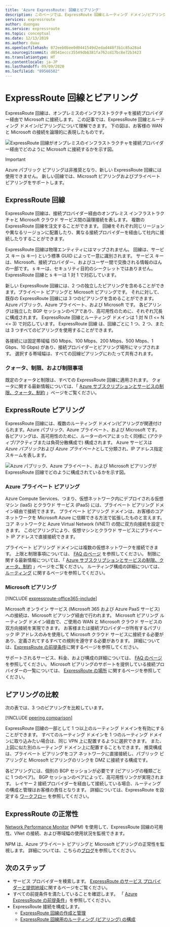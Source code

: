 ```yaml
---
title: 'Azure ExpressRoute: 回線とピアリング'
description: このページでは、ExpressRoute 回線とルーティング ドメイン/ピアリングの概要を示します。
services: expressroute
author: duongau
ms.service: expressroute
ms.topic: conceptual
ms.date: 12/13/2019
ms.author: duau
ms.openlocfilehash: 072eeb0bee0d0441549d2edad448f3b1c85a28a4
ms.sourcegitcommit: d0541eccc35549db6381fa762cd17bc8e72b3423
ms.translationtype: HT
ms.contentlocale: ja-JP
ms.lasthandoff: 09/09/2020
ms.locfileid: "89566502"
---
```

# <a name="expressroute-circuits-and-peering"></a>ExpressRoute 回線とピアリング

ExpressRoute 回線は、オンプレミスのインフラストラクチャを接続プロバイダー経由で Microsoft に接続します。 この記事では、ExpressRoute 回線とルーティング ドメイン/ピアリングについて理解できます。 下の図は、お客様の WAN と Microsoft の接続を論理的に表現したものです。

![ExpressRoute 回線がオンプレミスのインフラストラクチャを接続プロバイダー経由でどのように Microsoft に接続するかを示す図。](./media/expressroute-circuit-peerings/expressroute-basic.png)

> [!IMPORTANT]
> Azure パブリック ピアリングは非推奨となり、新しい ExpressRoute 回線には使用できません。 新しい回線では、Microsoft ピアリングおよびプライベート ピアリングをサポートします。  
>

## <a name="expressroute-circuits"></a><a name="circuits"></a>ExpressRoute 回線

ExpressRoute 回線は、接続プロバイダー経由のオンプレミス インフラストラクチャと Microsoft クラウド サービス間の論理接続を表します。 複数の ExpressRoute 回線を注文することができます。 回線をそれぞれ同じリージョンや異なるリージョンに配置したり、異なる接続プロバイダーを経由して社内に接続したりすることができます。

ExpressRoute 回線は物理エンティティにはマップされません。 回線は、サービス キー (s キー) という標準 GUID によって一意に識別されます。 サービス キーは、Microsoft、接続プロバイダー、およびユーザー間で交換される情報のほんの一部です。 s キーは、セキュリティ目的のシークレットではありません。 ExpressRoute 回線と s キーは 1 対 1 で対応しています。

新しい ExpressRoute 回線には、2 つの独立したピアリングを含めることができます。プライベート ピアリングと Microsoft ピアリングです。 それに対して、既存の ExpressRoute 回線には 3 つのピアリングを含めることができます。Azure パブリック、Azure プライベート、および Microsoft です。 各ピアリングは独立した BGP セッションのペアであり、高可用性のために、それぞれ冗長に構成されます。 ExpressRoute 回線とルーティング ドメインは 1 対 N (1 <= N <= 3) で対応しています。 ExpressRoute 回線 は、回線ごとに 1 つ、2 つ、または 3 つすべてのピアリングを使用することができます。

各接続には固定帯域幅 (50 Mbps、100 Mbps、200 Mbps、500 Mbps、1 Gbps、10 Gbps) があり、接続プロバイダーとピアリング場所にマップされます。 選択する帯域幅は、すべての回線ピアリングにわたって共有されます。

### <a name="quotas-limits-and-limitations"></a><a name="quotas"></a>クォータ、制限、および制限事項

既定のクォータと制限は、すべての ExpressRoute 回線に適用されます。 クォータに関する最新情報については、「 [Azure サブスクリプションとサービスの制限、クォータ、制約](../azure-resource-manager/management/azure-subscription-service-limits.md) 」ページをご覧ください。

## <a name="expressroute-peering"></a><a name="routingdomains"></a>ExpressRoute ピアリング

ExpressRoute 回線には、複数のルーティング ドメイン/ピアリングが関連付けられます。Azure パブリック、Azure プライベート、および Microsoft です。 各ピアリングは、高可用性のために、ルーターのペアにまったく同様に (アクティブ/アクティブまたは負荷分散構成で) 構成されます。 Azure サービスは *Azure パブリック*および *Azure プライベート*として分類され、IP アドレス指定スキームを表します。

![Azure パブリック、Azure プライベート、および Microsoft ピアリングが ExpressRoute 回線でどのように構成されているかを示す図。](./media/expressroute-circuit-peerings/expressroute-peerings.png)

### <a name="azure-private-peering"></a><a name="privatepeering"></a>Azure プライベート ピアリング

Azure Compute Services、つまり、仮想ネットワーク内にデプロイされる仮想マシン (IaaS) とクラウド サービス (PaaS) には、プライベート ピアリング ドメイン経由で接続できます。 プライベート ピアリング ドメインは、お客様のコア ネットワークを Microsoft Azure に信頼できる方法で拡張したものと言えます。 コア ネットワークと Azure Virtual Network (VNET) の間に双方向接続を設定できます。 このピアリングにより、仮想マシンとクラウド サービスにプライベート IP アドレスで直接接続できます。  

プライベート ピアリング ドメインには複数の仮想ネットワークを接続できます。 上限と制限事項については、 [FAQ のページ](expressroute-faqs.md) を参照してください。 制限に関する最新情報については、「 [Azure サブスクリプションとサービスの制限、クォータ、制約](../azure-resource-manager/management/azure-subscription-service-limits.md) 」ページをご覧ください。  ルーティング構成の詳細については、 [ルーティング](expressroute-routing.md) に関するページを参照してください。

### <a name="microsoft-peering"></a><a name="microsoftpeering"></a>Microsoft ピアリング

[!INCLUDE [expressroute-office365-include](../../includes/expressroute-office365-include.md)]

Microsoft オンライン サービス (Microsoft 365 および Azure PaaS サービス) への接続は、Microsoft ピアリング経由で行われます。 Microsoft ピアリング ルーティング ドメイン経由で、ご使用の WAN と Microsoft クラウド サービスの双方向接続を実現できます。 お客様または接続プロバイダーが所有するパブリック IP アドレスのみを使用して Microsoft クラウド サービスに接続する必要があり、定義されてするすべての規則を遵守する必要があります。 詳細については、[ExpressRoute の前提条件](expressroute-prerequisites.md)に関するページを参照してください。

サポートされるサービス、料金、および構成の詳細については、 [FAQ のページ](expressroute-faqs.md) を参照してください。 Microsoft ピアリングのサポートを提供している接続プロバイダーの一覧については、 [ExpressRoute の場所](expressroute-locations.md) に関するページを参照してください。

## <a name="peering-comparison"></a><a name="peeringcompare"></a>ピアリングの比較

次の表では、3 つのピアリングを比較しています。

[!INCLUDE [peering comparison](../../includes/expressroute-peering-comparison.md)]

ExpressRoute 回線の一部として 1 つ以上のルーティング ドメインを有効にすることができます。 すべてのルーティング ドメインを 1 つのルーティング ドメインに取り込みたい場合は、同じ VPN 上に配置するように選択できます。 また、上図に似た別のルーティング ドメイン上に配置することもできます。 推奨構成は、プライベート ピアリングをコア ネットワークに直接接続し、パブリック ピアリングと Microsoft ピアリングのリンクを DMZ に接続する構成です。

各ピアリングには、個別の BGP セッションが必要です (ピアリングの種類ごとに 1 つのペア)。 BGP セッションのペアによって、高可用性リンクが実現されます。 レイヤー 2 接続プロバイダーを経由して接続している場合、ルーティングの構成と管理はお客様の責任となります。 詳細については、ExpressRoute を設定する [ワークフロー](expressroute-workflows.md) を参照してください。

## <a name="expressroute-health"></a><a name="health"></a>ExpressRoute の正常性

[Network Performance Monitor](https://docs.microsoft.com/azure/networking/network-monitoring-overview) (NPM) を使用して、ExpressRoute 回線の可用性、VNet の接続、および帯域幅の使用状況を監視できます。

NPM は、Azure プライベート ピアリングと Microsoft ピアリングの正常性を監視します。 詳細については、こちらの[ブログ](https://azure.microsoft.com/blog/monitoring-of-azure-expressroute-in-preview/)を参照してください。

## <a name="next-steps"></a>次のステップ

* サービス プロバイダーを検索します。 [ExpressRoute のサービス プロバイダーと提供地域](expressroute-locations.md)に関するページをご覧ください。
* すべての前提条件を満たしていることを確認します。 「 [Azure ExpressRoute の前提条件](expressroute-prerequisites.md)」を参照してください。
* ExpressRoute 接続を構成します。
  * [ExpressRoute 回線の作成と管理](expressroute-howto-circuit-portal-resource-manager.md)
  * [ExpressRoute 回線用のルーティング (ピアリング) の構成](expressroute-howto-routing-portal-resource-manager.md)
